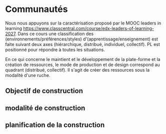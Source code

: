 # Communautés
Nous nous appuyons sur la caractérisation proposé par le 
MOOC leaders in learning https://www.classcentral.com/course/edx-leaders-of-learning-2027. 
Dans ce cours une classification des (environnements/préférences/styles) d'(apprentissage/enseignement) est faite suivant deux axes 
(hiérarchique, distribué, individuel, collectif). PL est positionné pour répondre à toutes les situations. 

En ce qui concerne le maintient et le développement de la plate-forme et la création de ressources, le mode de production et de design correspond au quadrant 
(distribué, collectif). Il s'agit de créer des ressources sous la modalité d'une ruche.  

## Objectif de construction


## modalité de construction
## planification de la construction
